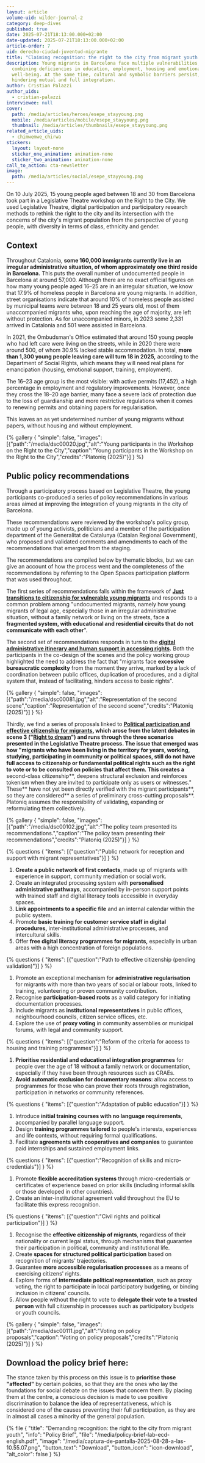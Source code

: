 ```yaml
---
layout: article
volume-uid: wilder-journal-2
category: deep-dives
published: true
date: 2025-07-21T18:13:00.000+02:00
date-updated: 2025-07-21T18:13:00.000+02:00
article-order: 7
uid: derecho-ciudad-juventud-migrante
title: "Claiming recognition: the right to the city from migrant youth [Policy Brief]"
description: Young migrants in Barcelona face multiple vulnerabilities,
  combining deficiencies in education, employment, housing and emotional
  well-being. At the same time, cultural and symbolic barriers persist,
  hindering mutual and full integration.
author: Cristian Palazzi
author_uids:
  - cristian-palazzi
interviewee: null
cover:
  path: /media/articles/heroes/esepe_stayyoung.png
  mobile: /media/articles/mobile/esepe_stayyoung.png
  thumbnail: /media/articles/thumbnails/esepe_stayyoung.png
related_article_uids:
  - chimwemwe_chirwa
stickers:
  layout: layout-none
  sticker_one_animation: animation-none
  sticker_two_animation: animation-none
call_to_action: cta-newsletter
image:
  path: /media/articles/social/esepe_stayyoung.png
---
```

On 10 July 2025, 15 young people aged between 18 and 30 from Barcelona took part in a Legislative Theatre workshop on the Right to the City. We used Legislative Theatre, digital participation and participatory research methods to rethink the right to the city and its intersection with the concerns of the city's migrant population from the perspective of young people, with diversity in terms of class, ethnicity and gender. 

## **Context**

Throughout Catalonia, **some 160,000 immigrants currently live in an irregular administrative situation, of whom approximately one third reside in Barcelona.** This puts the overall number of undocumented people in Barcelona at around 57,000. Although there are no exact official figures on how many young people aged 16–25 are in an irregular situation, we know that 17.9% of homeless people in Barcelona are young migrants. In addition, street organisations indicate that around 10% of homeless people assisted by municipal teams were between 18 and 25 years old, most of them unaccompanied migrants who, upon reaching the age of majority, are left without protection. As for unaccompanied minors, in 2023 some 2,331 arrived in Catalonia and 501 were assisted in Barcelona.

In 2021, the Ombudsman's Office estimated that around 150 young people who had left care were living on the streets, while in 2020 there were around 500, of whom 30.9% lacked stable accommodation. In total, **more than 1,300 young people leaving care will turn 18 in 2025,** according to the Department of Social Rights, which means they will need real plans for emancipation (housing, emotional support, training, employment).

The 16–23 age group is the most visible: with active permits (17,452), a high percentage in employment and regulatory improvements. However, once they cross the 18–20 age barrier, many face a severe lack of protection due to the loss of guardianship and more restrictive regulations when it comes to renewing permits and obtaining papers for regularisation.

This leaves an as yet undetermined number of young migrants without papers, without housing and without employment.

{% gallery { "simple": false, "images": [{"path":"/media/dsc00020.jpg","alt":"Young participants in the Workshop on the Right to the City","caption":"Young participants in the Workshop on the Right to the City","credits":"Platoniq (2025)"}] } %}

## **Public policy recommendations**

Through a participatory process based on Legislative Theatre, the young participants co-produced a series of policy recommendations in various areas aimed at improving the integration of young migrants in the city of Barcelona. 

These recommendations were reviewed by the workshop's policy group, made up of young activists, politicians and a member of the participation department of the Generalitat de Catalunya (Catalan Regional Government), who proposed and validated comments and amendments to each of the recommendations that emerged from the staging. 

The recommendations are compiled below by thematic blocks, but we can give an account of how the process went and the completeness of the recommendations by referring to the Open Spaces participation platform that was used throughout.

The first series of recommendations falls within the framework of **[Just transitions to citizenship for vulnerable young migrants](https://openspaces.platoniq.net/processes/lab/f/518/proposals/1255?included_in=Z2lkOi8vZGVjaWRpbS1vcGVuaGVyaXRhZ2UvRGVjaWRpbTo6TWVldGluZ3M6Ok1lZXRpbmcvMjky)** and responds to a common problem among "undocumented migrants, namely how young migrants of legal age, especially those in an irregular administrative situation, without a family network or living on the streets, face **a fragmented system, with educational and residential circuits that do not communicate with each other**".

The second set of recommendations responds in turn to the **[digital administrative itinerary and human support in accessing rights](https://openspaces.platoniq.net/processes/lab/f/518/proposals/1254?included_in=Z2lkOi8vZGVjaWRpbS1vcGVuaGVyaXRhZ2UvRGVjaWRpbTo6TWVldGluZ3M6Ok1lZXRpbmcvMjky).** Both the participants in the co-design of the scenes and the policy working group highlighted the need to address the fact that "migrants face **excessive bureaucratic complexity** from the moment they arrive, marked by a lack of coordination between public offices, duplication of procedures, and a digital system that, instead of facilitating, hinders access to basic rights".

{% gallery { "simple": false, "images": [{"path":"/media/dsc00081.jpg","alt":"Representation of the second scene","caption":"Representation of the second scene","credits":"Platoniq (2025)"}] } %}

Thirdly, we find a series of proposals linked to **[Political participation and effective citizenship for migrants](https://openspaces.platoniq.net/processes/lab/f/518/proposals/1253?included_in=Z2lkOi8vZGVjaWRpbS1vcGVuaGVyaXRhZ2UvRGVjaWRpbTo6TWVldGluZ3M6Ok1lZXRpbmcvMjky), which arose from the latent debates in scene 3 ("[Right to dream](https://openspaces.platoniq.net/processes/lab/f/517/debates/85)") and runs through the three scenarios presented in the Legislative Theatre process. The issue that emerged was how "migrants who have been living in the territory for years, working, studying, participating in community or political spaces, still do not have full access to citizenship or fundamental political rights such as the right to vote or to be consulted on policies that affect them. This creates a** second-class citizenship**, deepens structural exclusion and reinforces tokenism when they are invited to participate only as users or witnesses." These** have not yet been directly verified with the migrant participants**, so they are considered** a series of preliminary cross-cutting proposals\*\*. Platoniq assumes the responsibility of validating, expanding or reformulating them collectively.

{% gallery { "simple": false, "images": [{"path":"/media/dsc00102.jpg","alt":"The policy team presented its recommendations.","caption":"The policy team presenting their recommendations","credits":"Platoniq (2025)"}] } %}

{% questions { "items": [{"question":"Public network for reception and support with migrant representatives"}] } %}

1. **Create a public network of first contacts**, made up of migrants with experience in support, community mediation or social work.
2. Create an integrated processing system with **personalised administrative pathways**, accompanied by in-person support points with trained staff and digital literacy tools accessible in everyday spaces.
3. **Link appointments to a specific file** and an internal calendar within the public system.
4. Promote **basic training for customer service staff in digital procedures,** inter-institutional administrative processes, and intercultural skills.
5. Offer **free digital literacy programmes for migrants,** especially in urban areas with a high concentration of foreign populations.

{% questions { "items": [{"question":"Path to effective citizenship (pending validation)"}] } %}

1. Promote an exceptional mechanism for **administrative regularisation** for migrants with more than two years of social or labour roots, linked to training, volunteering or proven community contribution.
2. Recognise **participation-based roots** as a valid category for initiating documentation processes.
3. Include migrants as **institutional representatives** in public offices, neighbourhood councils, citizen service offices, etc.
4. Explore the use of **proxy voting** in community assemblies or municipal forums, with legal and community support.

{% questions { "items": [{"question":"Reform of the criteria for access to housing and training programmes"}] } %}

1. **Prioritise residential and educational integration programmes** for people over the age of 18 without a family network or documentation, especially if they have been through resources such as CRAEs.
2. **Avoid automatic exclusion for documentary reasons**: allow access to programmes for those who can prove their roots through registration, participation in networks or community references.

{% questions { "items": [{"question":"Adaptation of public education"}] } %}

1. Introduce **initial training courses with no language requirements**, accompanied by parallel language support.
2. Design **training programmes tailored** to people's interests, experiences and life contexts, without requiring formal qualifications.
3. Facilitate **agreements with cooperatives and companies** to guarantee paid internships and sustained employment links.

{% questions { "items": [{"question":"Recognition of skills and micro-credentials"}] } %}

1. Promote **flexible accreditation systems** through micro-credentials or certificates of experience based on prior skills (including informal skills or those developed in other countries).
2. Create an inter-institutional agreement valid throughout the EU to facilitate this express recognition.

{% questions { "items": [{"question":"Civil rights and political participation"}] } %}

1. Recognise the **effective citizenship of migrants**, regardless of their nationality or current legal status, through mechanisms that guarantee their participation in political, community and institutional life. 
2. Create **spaces for structured political participation** based on recognition of migrants' trajectories.
3. Guarantee **more accessible regularisation processes** as a means of exercising citizens' rights.
4. Explore forms of **intermediate political representation**, such as proxy voting, the right to participate in local participatory budgeting, or binding inclusion in citizens' councils.
5. Allow people without the right to vote to **delegate their vote to a trusted person** with full citizenship in processes such as participatory budgets or youth councils.

{% gallery { "simple": false, "images": [{"path":"/media/dsc00111.jpg","alt":"Voting on policy proposals","caption":"Voting on policy proposals","credits":"Platoniq (2025)"}] } %}

## **Download the policy brief here:**

The stance taken by this process on this issue is to **prioritise those "affected"** by certain policies, so that they are the ones who lay the foundations for social debate on the issues that concern them. By placing them at the centre, a conscious decision is made to use positive discrimination to balance the idea of representativeness, which is considered one of the causes preventing their full participation, as they are in almost all cases a minority of the general population.

{% file { "title": "Demanding recognition: the right to the city from migrant youth", "info": "Policy Brief", "file": "/media/policy-brief-lab-ecd-english.pdf", "image": "/media/captura-de-pantalla-2025-08-28-a-las-10.55.07.png", "button_text": "Download", "button_icon": "icon-download", "alt_color": false } %}
